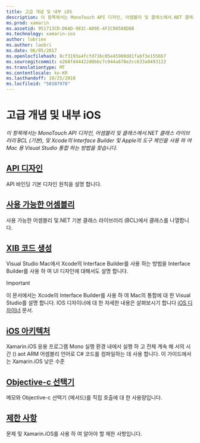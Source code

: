 ```yaml
---
title: 고급 개념 및 내부 iOS
description: 이 항목에서는 MonoTouch API 디자인, 어셈블리 및 클래스에서.NET 클래스 라이브러리 BCL (기본), 및 Xcode의 Interface Builder 및 Apple의 도구 체인을 사용 하 여 Mac 용 Visual Studio 통합 하는 방법을 찾습니다.
ms.prod: xamarin
ms.assetid: 951713CD-D6AD-981C-A09E-4F2C98588D8B
ms.technology: xamarin-ios
author: lobrien
ms.author: laobri
ms.date: 06/05/2017
ms.openlocfilehash: 8cf3193a4fcfd716c05e45900dd1fabf3e1556b7
ms.sourcegitcommit: e268fd44422d0bbc7c944a678e2cc633a0493122
ms.translationtype: MT
ms.contentlocale: ko-KR
ms.lasthandoff: 10/25/2018
ms.locfileid: "50107978"
---
```

# <a name="ios-advanced-concepts-and-internals"></a>고급 개념 및 내부 iOS

_이 항목에서는 MonoTouch API 디자인, 어셈블리 및 클래스에서.NET 클래스 라이브러리 BCL (기본), 및 Xcode의 Interface Builder 및 Apple의 도구 체인을 사용 하 여 Mac 용 Visual Studio 통합 하는 방법을 찾습니다._

##  <a name="api-designiosinternalsapi-designindexmd"></a>[API 디자인](~/ios/internals/api-design/index.md)

API 바인딩 기본 디자인 원칙을 설명 합니다.

##  <a name="available-assembliescross-platforminternalsavailable-assembliesmd"></a>[사용 가능한 어셈블리](~/cross-platform/internals/available-assemblies.md)

사용 가능한 어셈블리 및.NET 기본 클래스 라이브러리 (BCL)에서 클래스를 나열합니다.

##  <a name="xib-code-generationiosinternalsxib-code-generationmd"></a>[XIB 코드 생성](~/ios/internals/xib-code-generation.md)

Visual Studio Mac에서 Xcode의 Interface Builder를 사용 하는 방법을 Interface Builder를 사용 하 여 UI 디자인에 대해서도 설명 합니다.

> [!IMPORTANT]
> 이 문서에서는 Xcode의 Interface Builder를 사용 하 여 Mac의 통합에 대 한 Visual Studio를 설명 합니다. IOS 디자이너에 대 한 자세한 내용은 살펴보시기 합니다 [iOS 디자이너](~/ios/user-interface/designer/index.md) 문서.

##  <a name="ios-architectureiosinternalsarchitecturemd"></a>[iOS 아키텍처](~/ios/internals/architecture.md)

Xamarin.iOS 응용 프로그램 Mono 실행 환경 내에서 실행 하 고 전체 계속 해 서의 시간 () aot ARM 어셈블리 언어로 C# 코드를 컴파일하는 데 사용 합니다. 이 가이드에서는 Xamarin.iOS 낮은 수준

##  <a name="objective-c-selectorsiosinternalsobjective-c-selectorsmd"></a>[Objective-c 선택기](~/ios/internals/objective-c-selectors.md)

메모와 Objective-c 선택기 (메서드)를 직접 호출에 대 한 사용량입니다.

##  <a name="limitationslimitationsmd"></a>[제한 사항](limitations.md)

문제 및 Xamarin.iOS를 사용 하 여 알아야 할 제한 사항입니다.